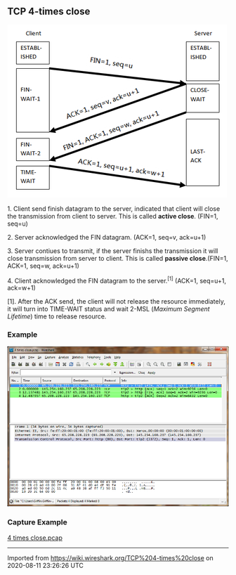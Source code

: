 ## TCP 4-times close

![TCP close diagram.png](uploads/__moin_import__/attachments/TCP-4-times-close/TCP-close-diagram.png "TCP close diagram.png")

1\. Client send finish datagram to the server, indicated that client will close the transmission from client to server. This is called **<span class="u">active close</span>**. (FIN=1, seq=u)

2\. Server acknowledged the FIN datagram. (ACK=1, seq=v, ack=u+1)

3\. Server contiues to transmit, if the server finishs the transmission it will close transmission from server to client. This is called **<span class="u">passive close</span>**.(FIN=1, ACK=1, seq=w, ack=u+1)

4\. Client acknowledged the FIN datagram to the server.<sup>\[1\]</sup> (ACK=1, seq=u+1, ack=w+1)

\[1\]. After the ACK send, the client will not release the resource immediately, it will turn into TIME-WAIT status and wait 2-MSL (*Maximum Segment Lifetime*) time to release resource.

### Example

![TCP close.png](uploads/__moin_import__/attachments/TCP-4-times-close/TCP-close.png "TCP close.png")

### Capture Example

[4 times close.pcap](uploads/__moin_import__/attachments/TCP-4-times-close/4-times-close.pcap)

---

Imported from https://wiki.wireshark.org/TCP%204-times%20close on 2020-08-11 23:26:26 UTC
